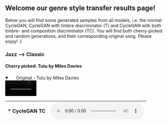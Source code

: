 ## Welcome our genre style transfer results page!

Below you will find some generated samples from all models, i.e. the normal CycleGAN, CycleGAN with timbre discriminator (T) and CycleGAN with both timbre- and composition discriminator (TC). You will find both cherry-picked and random generations, and their corresponding original song. Please enjoy! :)


### Jazz --> Classic
#### Cherry picked: Tutu by Miles Davies



<details open="" class="details-reset border rounded-2">
  <summary class="px-3 py-2 border-bottom">
    <svg aria-hidden="true" viewBox="0 0 16 16" version="1.1" data-view-component="true" height="16" width="16" class="octicon octicon-device-camera-video">
    <path fill-rule="evenodd" d="..."></path>
</svg>
    <span aria-label="Video description dotnet-evergreen.mp4" class="m-1">Original - Tutu by Miles Davies</span>
    <span class="dropdown-caret"></span>
  </summary>

  <video src="https://user-images.githubusercontent.com/39059090/170349660-ea534793-7b72-4152-89b6-a79e8738e91b.mp4" controls="controls" muted="false" class="d-block rounded-bottom-2 width-fit" style="max-height:50px;">

  </video>
</details>
<table>
  <thead>
    <tr>
      <th>
        * CycleGAN TC
      </th>
      <th>
        <audio controls>
          <source src="https://user-images.githubusercontent.com/39059090/170353542-56be85d3-8d05-402c-8248-e6598a94c698.mp4" type="video/mp4">
        </audio>
      </th>
    </tr>
  </thead>
</table>



                  
                  
